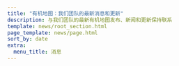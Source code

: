 ```yaml
---
title: "有机地图：我们团队的最新消息和更新"
description: 与我们团队的最新有机地图发布、新闻和更新保持联系
template: news/root_section.html
page_template: news/page.html
sort_by: date
extra:
  menu_title: 消息
---
```

